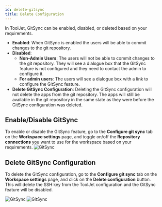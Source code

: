 ```yaml
---
id: delete-gitsync
title: Delete Configuration
---
```


In ToolJet, GitSync can be enabled, disabled, or deleted based on your requirements.

- **Enabled**: When GitSync is enabled the users will be able to commit changes to the git repository.
- **Disabled**: 
    - **Non-Admin Users**: The users will not be able to commit changes to the git repository. They will see a dialogue box that the GitSync feature is not configured and they need to contact the admin to configure it.
    - **For admin users**: The users will see a dialogue box with a link to configure the GitSync feature.
- **Delete GitSync Configuration**: Deleting the GitSync configuration will not delete the apps from the git repository. The apps will still be available in the git repository in the same state as they were before the GitSync configuration was deleted.

## Enable/Disable GitSync

To enable or disable the GitSync feature, go to the **Configure git sync** tab on the **Workspace settings** page, and toggle on/off the **Repository connections** you want to use for the workspace based on your requirements.
<img className="screenshot-full img-s" src="/img/gitsync/delete/enable-gitsync.png" alt="GitSync" />

## Delete GitSync Configuration

To delete the GitSync configuration, go to the **Configure git sync** tab on the **Workspace settings** page, and click on the **Delete configuration** button. This will delete the SSH key from the ToolJet configuration and the GitSync feature will be disabled.

<div style={{ display:"flex", justifyContent:"left", gap:"1rem", marginTop:'15px', marginBottom:'15px' }}>
<img className="screenshot-full img-s" src="/img/gitsync/delete/delete-ssh.png" alt="GitSync" />

<img className="screenshot-full img-s" src="/img/gitsync/delete/delete-github.png" alt="GitSync" />
</div>